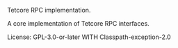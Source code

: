 Tetcore RPC implementation.

A core implementation of Tetcore RPC interfaces.

License: GPL-3.0-or-later WITH Classpath-exception-2.0